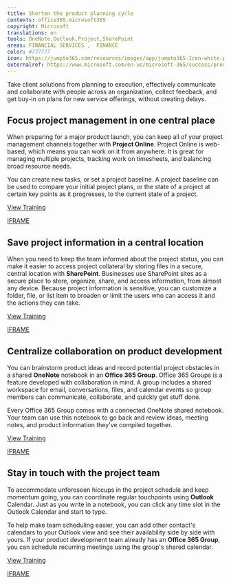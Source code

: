 ```yaml
---
title: Shorten the product planning cycle
contexts: office365,microsoft365
copyright: Microsoft
translations: en
tools: OneNote,Outlook,Project,SharePoint
areas: FINANCIAL SERVICES ,  FINANCE
color: #777777
icon: https://jumpto365.com/resources/images/app/jumpto365-Icon-white.png
externalref: https://www.microsoft.com/en-us/microsoft-365/success/productivitylibrary/shorten-the-product-planning-cycle
---
```

Take client solutions from planning to execution, effectively communicate and collaborate with people across an organization, collect feedback, and get buy-in on plans for new service offerings, without creating delays.


## Focus project management in one central place

When preparing for a major product launch, you can keep all of your project management channels together with **Project Online**. Project Online is web-based, which means you can work on it from anywhere. It is great for managing multiple projects, tracking work on timesheets, and balancing broad resource needs.

You can create new tasks, or set a project baseline. A project baseline can be used to compare your initial project plans, or the state of a project at certain key points as it progresses, to the current state of a project.

[View Training](https://support.office.com/article/Get-started-with-Project-Online-e3e5f64f-ada5-4f9d-a578-130b2d4e5f11)

[IFRAME](https://www.microsoft.com/en-us/videoplayer/embed/RE1ThcW)

## Save project information in a central location

When you need to keep the team informed about the project status, you can make it easier to access project collateral by storing files in a secure, central location with **SharePoint**. Businesses use SharePoint sites as a secure place to store, organize, share, and access information, from almost any device. Because project information is sensitive, you can customize a folder, file, or list item to broaden or limit the users who can access it and the actions they can take.

[View Training](https://support.office.com/en-us/article/Video-Collaborate-with-team-content-using-SharePoint-Online-2dd9aeff-7749-4b78-9696-eb0f6267f1f5?ui=en-US&rs=en-001&ad=US)

[IFRAME](https://www.microsoft.com/en-us/videoplayer/embed/RE1TUdP)

## Centralize collaboration on product development

You can brainstorm product ideas and record potential project obstacles in a shared **OneNote** notebook in an **Office 365 Group**. Office 365 Groups is a feature developed with collaboration in mind. A group includes a shared workspace for email, conversations, files, and calendar events so group members can communicate, collaborate, and quickly get stuff done.

Every Office 365 Group comes with a connected OneNote shared notebook. Your team can use this notebook to go back and review ideas, meeting notes, and product information they've compiled together.

[View Training](https://support.office.com/en-us/article/Learn-about-Office-365-groups-b565caa1-5c40-40ef-9915-60fdb2d97fa2?ui=en-US&rs=en-001&ad=US)

[IFRAME](https://www.microsoft.com/en-us/videoplayer/embed/RE1TzhI)

## Stay in touch with the project team

To accommodate unforeseen hiccups in the project schedule and keep momentum going, you can coordinate regular touchpoints using **Outlook** Calendar. Just as you write in a notebook, you can click any time slot in the Outlook Calendar and start to type.

To help make team scheduling easier, you can add other contact's calendars to your Outlook view and see their availability side by side with yours. If your product development team already has an **Office 365 Group**, you can schedule recurring meetings using the group's shared calendar.

[View Training](https://support.office.com/en-us/article/Video-Command-your-calendar-926bc197-3625-465b-bcc8-a5432e2daa06?ui=en-US&rs=en-001&ad=US)

[IFRAME](https://www.microsoft.com/en-us/videoplayer/embed/RE1UCna)

